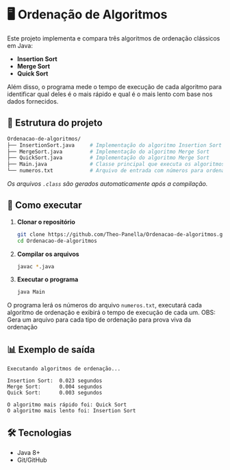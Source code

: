 # 🖥️ Ordenação de Algoritmos

Este projeto implementa e compara três algoritmos de ordenação clássicos em Java:

*   **Insertion Sort**
*   **Merge Sort**
*   **Quick Sort**

Além disso, o programa mede o tempo de execução de cada algoritmo para identificar qual deles é o mais rápido e qual é o mais lento com base nos dados fornecidos.

## 📂 Estrutura do projeto

```bash
Ordenacao-de-algoritmos/
├── InsertionSort.java     # Implementação do algoritmo Insertion Sort
├── MergeSort.java         # Implementação do algoritmo Merge Sort
├── QuickSort.java         # Implementação do algoritmo Merge Sort
├── Main.java              # Classe principal que executa os algoritmos e exibe os resultados
└── numeros.txt            # Arquivo de entrada com números para ordenação
```

*Os arquivos `.class` são gerados automaticamente após a compilação.*

## 🚀 Como executar

1.  **Clonar o repositório**
    ```bash
    git clone https://github.com/Theo-Panella/Ordenacao-de-algoritmos.git
    cd Ordenacao-de-algoritmos
    ```

2.  **Compilar os arquivos**
    ```bash
    javac *.java
    ```

3.  **Executar o programa**
    ```bash
    java Main
    ```

O programa lerá os números do arquivo `numeros.txt`, executará cada algoritmo de ordenação e exibirá o tempo de execução de cada um.
OBS: Gera um arquivo para cada tipo de ordenação para prova viva da ordenação

## 📊 Exemplo de saída

```
Executando algoritmos de ordenação...

Insertion Sort:  0.023 segundos
Merge Sort:      0.004 segundos
Quick Sort:      0.003 segundos

O algoritmo mais rápido foi: Quick Sort
O algoritmo mais lento foi: Insertion Sort
```

## 🛠️ Tecnologias

*   Java 8+
*   Git/GitHub


